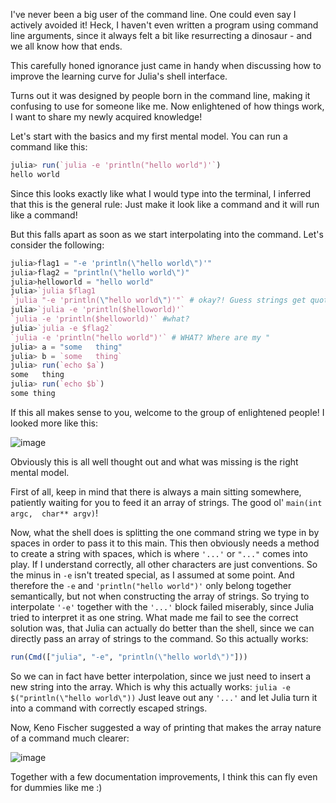 I've never been a big user of the command line. One could even say I actively avoided it!
Heck, I haven't even written a program using command line arguments, since it always felt a bit like resurrecting a dinosaur - and we all know how that ends.

This carefully honed ignorance just came in handy when discussing how to improve the learning curve for Julia's shell interface.

Turns out it was designed by people born in the command line, making it confusing to use for someone like me.
Now enlightened of how things work, I want to share my newly acquired knowledge!

Let's start with the basics and my first mental model.
You can run a command like this:
```Julia
julia> run(`julia -e 'println("hello world")'`)
hello world
```

Since this looks exactly like what I would type into the terminal, I inferred that this is the general rule:
Just make it look like a command and it will run like a command! 

But this falls apart as soon as we start interpolating into the command.
Let's consider the following:

```Julia
julia>flag1 = "-e 'println(\"hello world\")'"
julia>flag2 = "println(\"hello world\")"
julia>helloworld = "hello world"
julia>`julia $flag1
`julia "-e 'println(\"hello world\")'"` # okay?! Guess strings get quotes
julia>`julia -e 'println($helloworld)'`
`julia -e 'println($helloworld)'` #what?
julia>`julia -e $flag2`
`julia -e 'println("hello world")'` # WHAT? Where are my "
julia> a = "some   thing"
julia> b = `some   thing`
julia> run(`echo $a`)
some   thing
julia> run(`echo $b`)
some thing
```
If this all makes sense to you, welcome to the group of enlightened people!
I looked more like this:

![image](https://cloud.githubusercontent.com/assets/1010467/25554703/66a7ee96-2cd4-11e7-816b-496fcef9837e.png)


Obviously this is all well thought out and what was missing is the right mental model.

First of all, keep in mind that there is always a main sitting somewhere, patiently waiting for you to feed it an array of strings. 
The good ol' `main(int argc,  char** argv)`!

Now, what the shell does is splitting the one command string we type in by spaces in order to pass it to this main. 
This then obviously needs a method to create a string with spaces, which is where `'...'` or `"..."` comes into play. 
If I understand correctly, all other characters are just conventions.
So the minus in `-e` isn't treated special, as I assumed at some point.
And therefore the `-e` and `'println("hello world")'` only belong together semantically, but not when constructing the array of strings.
So trying to interpolate `'-e'` together with the `'...'` block failed miserably, since Julia tried to interpret it as one string. 
What made me fail to see the correct solution was, that Julia can actually do better than the shell, 
since we can directly pass an array of strings to the command.
So this actually works: 
```Julia
run(Cmd(["julia", "-e", "println(\"hello world\")"]))
```
So we can in fact have better interpolation, since we just need to insert a new string into the array.
Which is why this actually works:
`julia -e $("println(\"hello world\"))`
Just leave out any `'...'` and let Julia turn it into a command with correctly escaped strings.

Now, Keno Fischer suggested a way of printing that makes the array nature of a command much clearer:

![image](https://cloud.githubusercontent.com/assets/1010467/25554611/afa146c2-2cd1-11e7-93ac-cfc851b67133.png)

Together with a few documentation improvements, I think this can fly even for dummies like me :)
